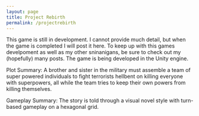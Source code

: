 ```yaml
---
layout: page
title: Project Rebirth
permalink: /projectrebirth
---
```


This game is still in development. I cannot provide much detail, but when the game is completed I will post it here. To keep up with this games develpoment as well as my other sninanigans, be sure to check out my (hopefully) many posts. The game is being developed in the Unity engine.

Plot Summary: A brother and sister in the military must assemble a team of super powered individuals to fight terrorists hellbent on killing everyone with superpowers, all while the team tries to keep their own powers from killing themselves.

Gameplay Summary: The story is told through a visual novel style with turn-based gameplay on a hexagonal grid.